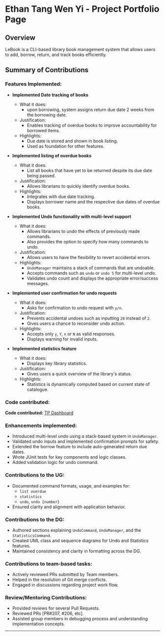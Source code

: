 # Ethan Tang Wen Yi - Project Portfolio Page

## Overview

LeBook is a CLI-based library book management system that allows users to
add, borrow, return, and track books efficiently.

## Summary of Contributions

### Features Implemented:

- **Implemented Date tracking of books**
  - What it does:
    - upon borrowing, system assigns return due date 2 weeks from the borrowing date.
  - Justification:
    - Enables tracking of overdue books to improve accountability for borrowed items.
  - Highlights:
    - Due date is stored and shown in book listing.
    - Used as foundation for other features.

- **Implemented listing of overdue books**
  - What it does:
    - List all books that have yet to be returned despite its due date being passed.
  - Justification:
    - Allows librarians to quickly identify overdue books.
  - Highlights:
    - Integrates with due date tracking.
    - Displays borrower name and the respective due dates of overdue books.

<div style="page-break-after: always;"></div>

- **Implemented Undo functionality with multi-level support**
  - What it does:
    - Allows librarians to undo the effects of previously made commands.
    - Also provides the option to specify how many commands to undo.
  - Justification:
    - Allows users to have the flexibility to revert accidental errors.
  - Highlights:
    - `UndoManager` maintains a stack of commands that are undoable.
    - Accepts commands such as `undo` or `undo 5` for multi-level undo.
    - Validates undo count and displays the appropriate error/success messages.

- **Implemented user confirmation for undo requests**
  - What it does:
    - Asks for confirmation to undo request with `y/n`.
  - Justification:
    - Prevents accidental undoes such as inputting `20` instead of `2`.
    - Gives users a chance to reconsider undo action.
  - Highlights:
    - Accepts only `y`, `Y`, `n` or `N` as valid responses.
    - Displays warning for invalid inputs.

- **Implemented statistics feature**
  - What it does:
    - Displays key library statistics.
  - Justification:
    - Gives users a quick overview of the library's status.
  - Highlights:
    - Statistics is dynamically computed based on current state of catalogue.

### Code contributed:

**Code contributed:** [TP Dashboard](https://nus-cs2113-ay2425s2.github.io/tp-dashboard/?search=&sort=groupTitle&sortWithin=title&timeframe=commit&mergegroup=&groupSelect=groupByRepos&breakdown=true&checkedFileTypes=docs~functional-code~test-code~other&since=2025-02-21&tabOpen=true&tabType=authorship&tabAuthor=eth4n22&tabRepo=AY2425S2-CS2113-T13-3%2Ftp%5Bmaster%5D&authorshipIsMergeGroup=false&authorshipFileTypes=docs~functional-code~test-code&authorshipIsBinaryFileTypeChecked=false&authorshipIsIgnoredFilesChecked=false)

### Enhancements implemented:

- Introduced multi-level undo using a stack-based system in `UndoManager`.
- Validated undo inputs and implemented confirmation prompts for safety.
- Extended the borrow feature to include auto-generated return due dates.
- Wrote JUnit tests for key components and logic classes.
- Added validation logic for undo command.

<div style="page-break-after: always;"></div>

### Contributions to the UG:

- Documented command formats, usage, and examples for:
  - `list overdue`
  - `statistics`
  - `undo`, `undo {number}`
- Ensured clarity and alignment with application behavior.

### Contributions to the DG:

- Authored sections explaining `UndoCommand`, `UndoManager`, and the `StatisticsCommand`.
- Created UML class and sequence diagrams for Undo and Statistics features.
- Maintained consistency and clarity in formatting across the DG.

### Contributions to team-based tasks:

- Actively reviewed PRs submitted by Team members.
- Helped in the resolution of Git merge conflicts.
- Engaged in discussions regarding project work flow.

### Review/Mentoring Contributions:

- Provided reviews for several Pull Requests.
- Reviewed PRs [PR#207, #206, etc].
- Assisted group members in debugging process and understanding implementation concepts.

---
